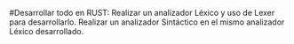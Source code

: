#Desarrollar todo en RUST: 
Realizar un analizador Léxico y uso de Lexer para desarrollarlo. 
Realizar un analizador Sintáctico en el mismo analizador Léxico desarrollado.
